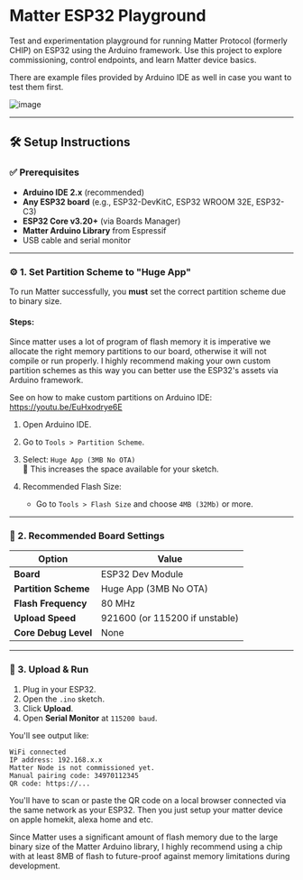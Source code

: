 # Matter ESP32 Playground

Test and experimentation playground for running Matter Protocol (formerly CHIP) on ESP32 using the Arduino framework. Use this project to explore commissioning, control endpoints, and learn Matter device basics.

There are example files provided by Arduino IDE as well in case you want to test them first.

![image](https://github.com/user-attachments/assets/9e614d6d-5294-4fcf-a9f3-1c639e8970fc)

---

## 🛠️ Setup Instructions

### ✅ Prerequisites

- **Arduino IDE 2.x** (recommended)
- **Any ESP32 board** (e.g., ESP32-DevKitC, ESP32 WROOM 32E, ESP32-C3)
- **ESP32 Core v3.20+** (via Boards Manager)
- **Matter Arduino Library** from Espressif
- USB cable and serial monitor

---

### ⚙️ 1. Set Partition Scheme to "Huge App"

To run Matter successfully, you **must** set the correct partition scheme due to binary size.

#### Steps:

Since matter uses a lot of program of flash memory it is imperative we allocate the right memory partitions to our board, otherwise it will not compile or run properly. I highly recommend making your own custom partition schemes as this way you can better use the ESP32's assets via Arduino framework.

See on how to make custom partitions on Arduino IDE: https://youtu.be/EuHxodrye6E

1. Open Arduino IDE.
2. Go to `Tools > Partition Scheme`.
3. Select: `Huge App (3MB No OTA)`  
   🔸 This increases the space available for your sketch.

4. Recommended Flash Size:
   - Go to `Tools > Flash Size` and choose `4MB (32Mb)` or more.

---

### 🧱 2. Recommended Board Settings

| Option             | Value                        |
|--------------------|------------------------------|
| **Board**          | ESP32 Dev Module             |
| **Partition Scheme** | Huge App (3MB No OTA)     |
| **Flash Frequency** | 80 MHz                      |
| **Upload Speed**    | 921600 (or 115200 if unstable) |
| **Core Debug Level**| None                        |

---

### 🚀 3. Upload & Run

1. Plug in your ESP32.
2. Open the `.ino` sketch.
3. Click **Upload**.
4. Open **Serial Monitor** at `115200 baud`.

You'll see output like:

```plaintext
WiFi connected
IP address: 192.168.x.x
Matter Node is not commissioned yet.
Manual pairing code: 34970112345
QR code: https://...
```
You'll have to scan or paste the QR code on a local browser connected via the same network as your ESP32. Then you just setup your matter device on apple homekit, alexa home and etc.

Since Matter uses a significant amount of flash memory due to the large binary size of the Matter Arduino library, I highly recommend using a chip with at least 8MB of flash to future-proof against memory limitations during development.
